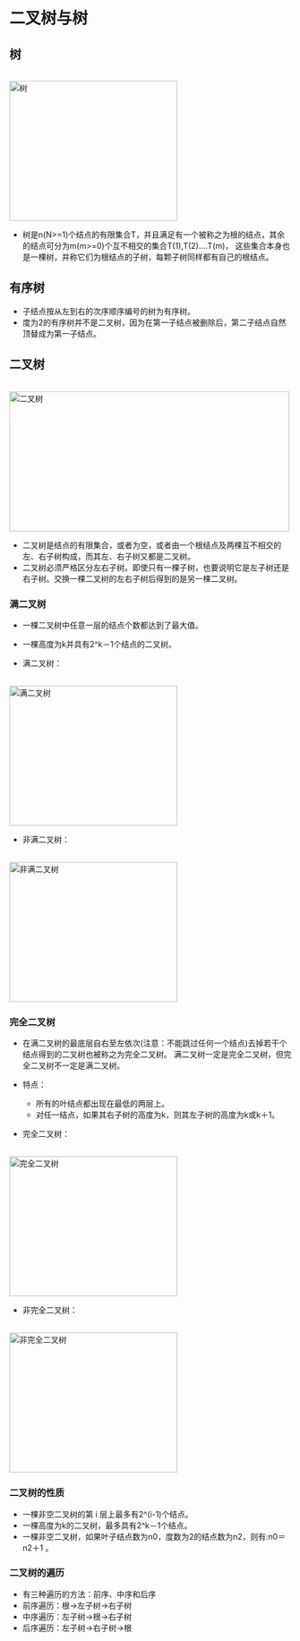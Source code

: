# 二叉树与树
## 树
<br />
<img src="" title="树" width="300px" height="250px">

- 树是n(N>=1)个结点的有限集合T，并且满足有一个被称之为根的结点，其余的结点可分为m(m>=0)个互不相交的集合T(1),T(2)....T(m)，
这些集合本身也是一棵树，并称它们为根结点的子树，每颗子树同样都有自己的根结点。

## 有序树
- 子结点按从左到右的次序顺序编号的树为有序树。
- 度为2的有序树并不是二叉树，因为在第一子结点被删除后，第二子结点自然顶替成为第一子结点。

## 二叉树
<br />
<img src="" title="二叉树" width="500px" height="250px">

- 二叉树是结点的有限集合，或者为空，或者由一个根结点及两棵互不相交的左、右子树构成，而其左、右子树又都是二叉树。
- 二叉树必须严格区分左右子树。即使只有一棵子树，也要说明它是左子树还是右子树。交换一棵二叉树的左右子树后得到的是另一棵二叉树。

### 满二叉树
- 一棵二叉树中任意一层的结点个数都达到了最大值。
- 一棵高度为k并具有2^k－1个结点的二叉树。

- 满二叉树：
<br />
<img src="" title="满二叉树" width="300px" height="250px">

- 非满二叉树：
<br />
<img src="" title="非满二叉树" width="300px" height="250px">

### 完全二叉树
- 在满二叉树的最底层自右至左依次(注意：不能跳过任何一个结点)去掉若干个结点得到的二叉树也被称之为完全二叉树。
满二叉树一定是完全二叉树，但完全二叉树不一定是满二叉树。
- 特点：
   - 所有的叶结点都出现在最低的两层上。
   - 对任一结点，如果其右子树的高度为k，则其左子树的高度为k或k＋1。
   
- 完全二叉树：
<br />
<img src="" title="完全二叉树" width="300px" height="250px">

- 非完全二叉树：
<br />
<img src="" title="非完全二叉树" width="300px" height="250px">

### 二叉树的性质
- 一棵非空二叉树的第 i 层上最多有2^(i-1)个结点。
- 一棵高度为k的二叉树，最多具有2^k－1个结点。
- 一棵非空二叉树，如果叶子结点数为n0，度数为2的结点数为n2，则有:n0＝n2＋1 。

### 二叉树的遍历
- 有三种遍历的方法：前序、中序和后序
- 前序遍历：根->左子树->右子树
- 中序遍历：左子树->根->右子树
- 后序遍历：左子树->右子树->根




